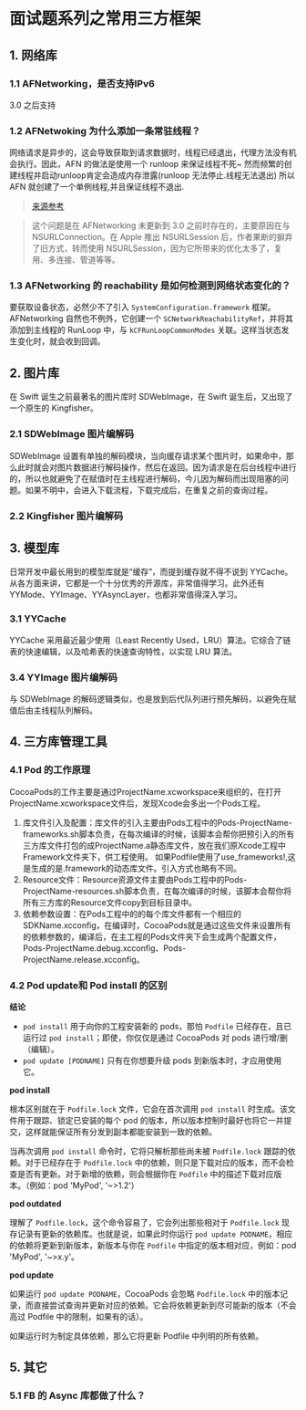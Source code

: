 # 面试题系列之常用三方框架

## 1. 网络库

### 1.1 AFNetworking，是否支持IPv6
3.0 之后支持
### 1.2 AFNetwoking 为什么添加一条常驻线程？
网络请求是异步的，这会导致获取到请求数据时，线程已经退出，代理方法没有机会执行。因此，AFN 的做法是使用一个 runloop 来保证线程不死~
然而频繁的创建线程并启动runloop肯定会造成内存泄露(runloop 无法停止.线程无法退出)
所以 AFN 就创建了一个单例线程,并且保证线程不退出.

>[来源参考](https://www.jianshu.com/p/7170035a18e8)

> 这个问题是在 AFNetworking 未更新到 3.0 之前时存在的，主要原因在与 NSURLConnection。在 Apple 推出 NSURLSession 后，作者果断的摒弃了旧方式，转而使用 NSURLSession，因为它所带来的优化太多了，复用、多连接、管道等等。

### 1.3 AFNetworking 的 reachability 是如何检测到网络状态变化的？
要获取设备状态，必然少不了引入 `SystemConfiguration.framework` 框架。AFNetworking 自然也不例外，它创建一个 `SCNetworkReachabilityRef`，并将其添加到主线程的 RunLoop 中，与 `kCFRunLoopCommonModes` 关联。这样当状态发生变化时，就会收到回调。

## 2. 图片库
在 Swift 诞生之前最著名的图片库时 SDWebImage，在 Swift 诞生后，又出现了一个原生的 Kingfisher。

### 2.1 SDWebImage 图片编解码
SDWebImage 设置有单独的解码模块，当向缓存请求某个图片时，如果命中，那么此时就会对图片数据进行解码操作，然后在返回。因为请求是在后台线程中进行的，所以也就避免了在赋值时在主线程进行解码，今儿因为解码而出现阻塞的问题。如果不明中，会进入下载流程，下载完成后，在重复之前的查询过程。

### 2.2 Kingfisher 图片编解码

## 3. 模型库
日常开发中最长用到的模型库就是“缓存”，而提到缓存就不得不说到 YYCache。从各方面来讲，它都是一个十分优秀的开源库，非常值得学习。此外还有 YYMode、YYImage、YYAsyncLayer，也都非常值得深入学习。
### 3.1 YYCache
YYCache 采用最近最少使用（Least Recently Used，LRU）算法。它综合了链表的快速编辑，以及哈希表的快速查询特性，以实现 LRU 算法。

### 3.4 YYImage 图片编解码
与 SDWebImage 的解码逻辑类似，也是放到后代队列进行预先解码，以避免在赋值后由主线程队列解码。

## 4. 三方库管理工具

### 4.1 Pod 的工作原理
CocoaPods的工作主要是通过ProjectName.xcworkspace来组织的，在打开ProjectName.xcworkspace文件后，发现Xcode会多出一个Pods工程。

1. 库文件引入及配置：库文件的引入主要由Pods工程中的Pods-ProjectName-frameworks.sh脚本负责，在每次编译的时候，该脚本会帮你把预引入的所有三方库文件打包的成ProjectName.a静态库文件，放在我们原Xcode工程中Framework文件夹下，供工程使用。
如果Podfile使用了use_frameworks!,这是生成的是.framework的动态库文件。引入方式也略有不同。
2. Resource文件：Resource资源文件主要由Pods工程中的Pods-ProjectName-resources.sh脚本负责，在每次编译的时候，该脚本会帮你将所有三方库的Resource文件copy到目标目录中。
3. 依赖参数设置：在Pods工程中的的每个库文件都有一个相应的SDKName.xcconfig，在编译时，CocoaPods就是通过这些文件来设置所有的依赖参数的，编译后，在主工程的Pods文件夹下会生成两个配置文件，Pods-ProjectName.debug.xcconfig、Pods-ProjectName.release.xcconfig。

### 4.2 Pod update和 Pod install 的区别
**结论**

- `pod install` 用于向你的工程安装新的 pods，那怕 `Podfile` 已经存在，且已运行过 `pod install`；即使，你仅仅是通过 CocoaPods 对 pods 进行增/删（编辑）。
- `pod update [PODNAME]` 只有在你想要升级 pods 到新版本时，才应用使用它。

**pod install**

根本区别就在于 `Podfile.lock` 文件，它会在首次调用 `pod install` 时生成。该文件用于跟踪、锁定已安装的每个 pod 的版本，所以版本控制时最好也将它一并提交，这样就能保证所有分发到副本都能安装到一致的依赖。

当再次调用 `pod install` 命令时，它将只解析那些尚未被 `Podfile.lock` 跟踪的依赖。对于已经存在于 `Podfile.lock` 中的依赖，则只是下载对应的版本，而不会检查是否有更新。对于新增的依赖，则会根据你在 `Podfile` 中的描述下载对应版本。（例如：pod 'MyPod', '~>1.2'）

**pod outdated**

理解了 `Podfile.lock`，这个命令容易了，它会列出那些相对于 `Podfile.lock` 现存记录有更新的依赖库。也就是说，如果此时你运行 `pod update PODNAME`，相应的依赖将更新到新版本，新版本与你在 `Podfile` 中指定的版本相对应，例如：pod 'MyPod', '~>x.y'。

**pod update**

如果运行 `pod update PODNAME`，CocoaPods 会忽略 `Podfile.lock` 中的版本记录，而直接尝试查询并更新对应的依赖。它会将依赖更新到尽可能新的版本（不会高过 Podfile 中的限制，如果有的话）。

如果运行时为制定具体依赖，那么它将更新 Podfile 中列明的所有依赖。

## 5. 其它

### 5.1 FB 的 Async 库都做了什么？
